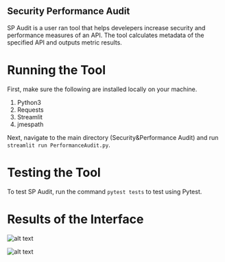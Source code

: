 ## **Security Performance Audit**
SP Audit is a user ran tool that helps develepers increase security and performance measures of an API.  The tool calculates metadata of the specified API and outputs metric results.

# Running the Tool
First, make sure the following are installed locally on your machine.
1. Python3
3. Requests
4. Streamlit
5. jmespath

Next, navigate to the main directory (Security&Performance Audit) and run `streamlit run PerformanceAudit.py`.

# Testing the Tool
To test SP Audit, run the command `pytest tests` to test using Pytest.

# Results of the Interface

![alt text](image.jpg)

![alt text](image.jpg)
